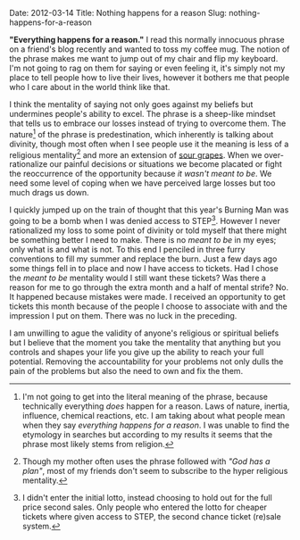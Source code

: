 Date: 2012-03-14
Title: Nothing happens for a reason
Slug: nothing-happens-for-a-reason

**"Everything happens for a reason."** I read this normally innocuous phrase on a friend's blog recently and wanted to toss my coffee mug. The notion of the phrase makes me want to jump out of my chair and flip my keyboard. I'm not going to rag on them for saying or even feeling it, it's simply not my place to tell people how to live their lives, however it bothers me that people who I care about in the world think like that.

I think the mentality of saying not only goes against my beliefs but undermines people's ability to excel. The phrase is a sheep-like mindset that tells us to embrace our losses instead of trying to overcome them. The nature[^NATURE] of the phrase is predestination, which inherently is talking about divinity, though most often when I see people use it the meaning is less of a religious mentality[^GOD] and more an extension of [sour grapes](http://en.wikipedia.org/wiki/Sour_grapes).  When we over-rationalize our painful decisions or situations we become placated or fight the reoccurrence of the opportunity because _it wasn't meant to be_. We need some level of coping when we have perceived large losses but too much drags us down.

I quickly jumped up on the train of thought that this year's Burning Man was going to be a bomb when I was denied access to STEP[^STEP]. However I never rationalized my loss to some point of divinity or told myself that there might be something better I need to make. There is no _meant to be_ in my eyes; only what is and what is not. To this end I penciled in three furry conventions to fill my summer and replace the burn. Just a few days ago some things fell in to place and now I have access to tickets. Had I chose the _meant to be_ mentality would I still want these tickets? Was there a reason for me to go through the extra month and a half of mental strife? No. It happened because mistakes were made. I received an opportunity to get tickets this month because of the people I choose to associate with and the impression I put on them. There was no luck in the preceding.

I am unwilling to ague the validity of anyone's religious or spiritual beliefs but I believe that the moment you take the mentality that anything but you controls and shapes your life you give up the ability to reach your full potential. Removing the accountability for your problems not only dulls the pain of the problems but also the need to own and fix the them.

[^NATURE]: I'm not going to get into the literal meaning of the phrase, because technically everything _does_ happen for a reason. Laws of nature, inertia, influence, chemical reactions, etc. I am taking about what people mean when they say _everything happens for a reason_. I was unable to find the etymology in searches but according to my results it seems that the phrase most likely stems from religion.

[^GOD]: Though my mother often uses the phrase followed with _"God has a plan"_, most of my friends don't seem to subscribe to the hyper religious mentality.

[^STEP]: I didn't enter the initial lotto, instead choosing to hold out for the full price second sales. Only people who entered the lotto for cheaper tickets where given access to STEP, the second chance ticket (re)sale system.